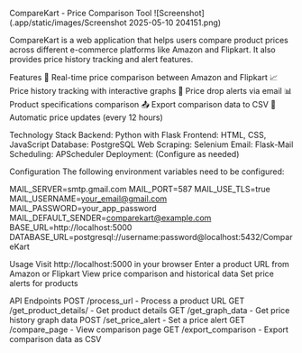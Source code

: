 CompareKart - Price Comparison Tool
![Screenshot](.app/static/images/Screenshot 2025-05-10 204151.png)


CompareKart is a web application that helps users compare product prices across different e-commerce platforms like Amazon and Flipkart. It also provides price history tracking and alert features.

Features
🛒 Real-time price comparison between Amazon and Flipkart
📈 Price history tracking with interactive graphs
🔔 Price drop alerts via email
📊 Product specifications comparison
📤 Export comparison data to CSV
🔄 Automatic price updates (every 12 hours)

Technology Stack
Backend: Python with Flask
Frontend: HTML, CSS, JavaScript
Database: PostgreSQL
Web Scraping: Selenium
Email: Flask-Mail
Scheduling: APScheduler
Deployment: (Configure as needed)


Configuration
The following environment variables need to be configured:

MAIL_SERVER=smtp.gmail.com
MAIL_PORT=587
MAIL_USE_TLS=true
MAIL_USERNAME=your_email@gmail.com
MAIL_PASSWORD=your_app_password
MAIL_DEFAULT_SENDER=comparekart@example.com
BASE_URL=http://localhost:5000
DATABASE_URL=postgresql://username:password@localhost:5432/CompareKart


Usage
Visit http://localhost:5000 in your browser
Enter a product URL from Amazon or Flipkart
View price comparison and historical data
Set price alerts for products


API Endpoints
POST /process_url - Process a product URL
GET /get_product_details/<id> - Get product details
GET /get_graph_data - Get price history graph data
POST /set_price_alert - Set a price alert
GET /compare_page - View comparison page
GET /export_comparison - Export comparison data as CSV
